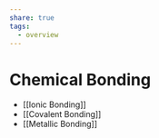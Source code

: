 ```yaml
---
share: true
tags:
  - overview
---
```


# Chemical Bonding

- [[Ionic Bonding]]
- [[Covalent Bonding]]
- [[Metallic Bonding]]
